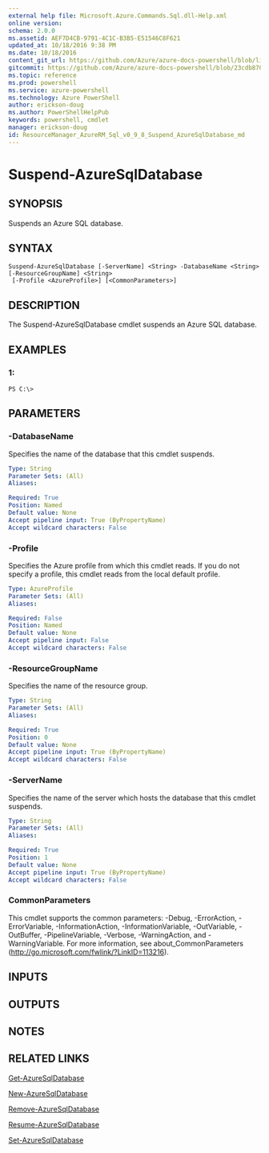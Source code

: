 ```yaml
---
external help file: Microsoft.Azure.Commands.Sql.dll-Help.xml
online version: 
schema: 2.0.0
ms.assetid: AEF7D4CB-9791-4C1C-B3B5-E51546C8F621
updated_at: 10/18/2016 9:38 PM
ms.date: 10/18/2016
content_git_url: https://github.com/Azure/azure-docs-powershell/blob/live/azureps-cmdlets-docs/ResourceManager/AzureRM.Sql/v0.9.8/Suspend-AzureSqlDatabase.md
gitcommit: https://github.com/Azure/azure-docs-powershell/blob/23cdb8705d4ab9807c0e21b238f3b134a7d49c7d/azureps-cmdlets-docs/ResourceManager/AzureRM.Sql/v0.9.8/Suspend-AzureSqlDatabase.md
ms.topic: reference
ms.prod: powershell
ms.service: azure-powershell
ms.technology: Azure PowerShell
author: erickson-doug
ms.author: PowerShellHelpPub
keywords: powershell, cmdlet
manager: erickson-doug
id: ResourceManager_AzureRM_Sql_v0_9_8_Suspend_AzureSqlDatabase_md
---
```


# Suspend-AzureSqlDatabase

## SYNOPSIS
Suspends an Azure SQL database.

## SYNTAX

```
Suspend-AzureSqlDatabase [-ServerName] <String> -DatabaseName <String> [-ResourceGroupName] <String>
 [-Profile <AzureProfile>] [<CommonParameters>]
```

## DESCRIPTION
The Suspend-AzureSqlDatabase cmdlet suspends an Azure SQL database.

## EXAMPLES

### 1:
```
PS C:\>
```

## PARAMETERS

### -DatabaseName
Specifies the name of the database that this cmdlet suspends.

```yaml
Type: String
Parameter Sets: (All)
Aliases: 

Required: True
Position: Named
Default value: None
Accept pipeline input: True (ByPropertyName)
Accept wildcard characters: False
```

### -Profile
Specifies the Azure profile from which this cmdlet reads.
If you do not specify a profile, this cmdlet reads from the local default profile.

```yaml
Type: AzureProfile
Parameter Sets: (All)
Aliases: 

Required: False
Position: Named
Default value: None
Accept pipeline input: False
Accept wildcard characters: False
```

### -ResourceGroupName
Specifies the name of the resource group.

```yaml
Type: String
Parameter Sets: (All)
Aliases: 

Required: True
Position: 0
Default value: None
Accept pipeline input: True (ByPropertyName)
Accept wildcard characters: False
```

### -ServerName
Specifies the name of the server which hosts the database that this cmdlet suspends.

```yaml
Type: String
Parameter Sets: (All)
Aliases: 

Required: True
Position: 1
Default value: None
Accept pipeline input: True (ByPropertyName)
Accept wildcard characters: False
```

### CommonParameters
This cmdlet supports the common parameters: -Debug, -ErrorAction, -ErrorVariable, -InformationAction, -InformationVariable, -OutVariable, -OutBuffer, -PipelineVariable, -Verbose, -WarningAction, and -WarningVariable. For more information, see about_CommonParameters (http://go.microsoft.com/fwlink/?LinkID=113216).

## INPUTS

## OUTPUTS

## NOTES

## RELATED LINKS

[Get-AzureSqlDatabase]()

[New-AzureSqlDatabase]()

[Remove-AzureSqlDatabase]()

[Resume-AzureSqlDatabase]()

[Set-AzureSqlDatabase]()


